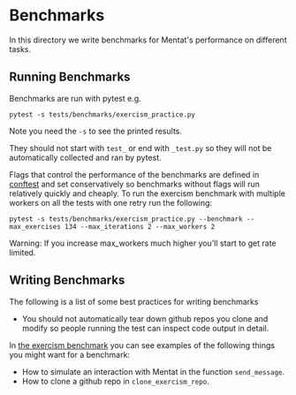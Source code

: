 # Benchmarks

In this directory we write benchmarks for Mentat's performance on different tasks.

## Running Benchmarks

Benchmarks are run with pytest e.g.
```
pytest -s tests/benchmarks/exercism_practice.py
```
Note you need the `-s` to see the printed results.

They should not start with `test_` or end with `_test.py` so they will not be automatically collected and ran by pytest.

Flags that control the performance of the benchmarks are defined in [conftest](/conftest.py) and set conservatively so benchmarks without flags will run relatively quickly and cheaply. To run the exercism benchmark with multiple workers on all the tests with one retry run the following:
```
pytest -s tests/benchmarks/exercism_practice.py --benchmark --max_exercises 134 --max_iterations 2 --max_workers 2
```

Warning: If you increase max_workers much higher you'll start to get rate limited.

## Writing Benchmarks

The following is a list of some best practices for writing benchmarks

- You should not automatically tear down github repos you clone and modify so people running the test can inspect code output in detail.

In [the exercism benchmark](./exercism_practice.py) you can see examples of the following things you might want for a benchmark:
- How to simulate an interaction with Mentat in the function `send_message`.
- How to clone a github repo in `clone_exercism_repo`.

